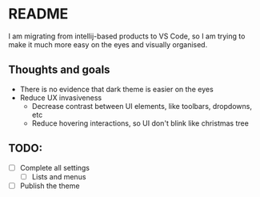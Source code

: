 # README

I am migrating from intellij-based products to VS Code,
so I am trying to make it much more easy on the eyes and visually organised.

## Thoughts and goals

- There is no evidence that dark theme is easier on the eyes
- Reduce UX invasiveness
  - Decrease contrast between UI elements, like toolbars, dropdowns, etc
  - Reduce hovering interactions, so UI don't blink like christmas tree

## TODO:

- [ ] Complete all settings
  - [ ] Lists and menus
- [ ] Publish the theme

